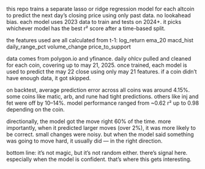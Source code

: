 this repo trains a separate lasso or ridge regression model for each altcoin to predict the next day’s closing price using only past data. no lookahead bias. each model uses 2023 data to train and tests on 2024+. it picks whichever model has the best r² score after a time-based split.

the features used are all calculated from t-1:
log_return
ema_20
macd_hist
daily_range_pct
volume_change
price_to_support

data comes from polygon.io and yfinance. daily ohlcv pulled and cleaned for each coin, covering up to may 21, 2025. once trained, each model is used to predict the may 22 close using only may 21 features. if a coin didn’t have enough data, it got skipped.

on backtest, average prediction error across all coins was around 4.15%. some coins like matic, arb, and rune had tight predictions. others like inj and fet were off by 10–14%. model performance ranged from ~0.62 r² up to 0.98 depending on the coin.

directionally, the model got the move right 60% of the time. more importantly, when it predicted larger moves (over 2%), it was more likely to be correct. small changes were noisy. but when the model said something was going to move hard, it usually did — in the right direction.

bottom line: it’s not magic, but it’s not random either. there’s signal here. especially when the model is confident. that’s where this gets interesting.
